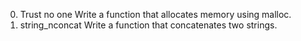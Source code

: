 0. Trust no one
Write a function that allocates memory using malloc.
1. string_nconcat
Write a function that concatenates two strings.
